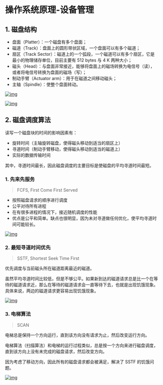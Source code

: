 # 操作系统原理-设备管理

## 1. 磁盘结构

- 盘面（Platter）：一个磁盘有多个盘面；
- 磁道（Track）：盘面上的圆形带状区域，一个盘面可以有多个磁道；
- 扇区（Track Sector）：磁道上的一个弧段，一个磁道可以有多个扇区，它是最小的物理储存单位，目前主要有 512 bytes 与 4 K 两种大小；
- 磁头（Head）：与盘面非常接近，能够将盘面上的磁场转换为电信号（读），或者将电信号转换为盘面的磁场（写）；
- 制动手臂（Actuator arm）：用于在磁道之间移动磁头；
- 主轴（Spindle）：使整个盘面转动。

[![img](https://github.com/orangehaswing/fullstack-tutorial/raw/master/notes/assets/moving-head-disk-machanism-1534926483596.jpg)](https://github.com/orangehaswing/fullstack-tutorial/blob/master/notes/assets/moving-head-disk-machanism-1534926483596.jpg)

[![img](https://github.com/orangehaswing/fullstack-tutorial/raw/master/notes/assets/ssd-ile-hdd-arasindaki-fark.jpg)](https://github.com/orangehaswing/fullstack-tutorial/blob/master/notes/assets/ssd-ile-hdd-arasindaki-fark.jpg)

## 2. 磁盘调度算法

读写一个磁盘块的时间的影响因素有：

- 旋转时间（主轴旋转磁盘，使得磁头移动到适当的扇区上）
- 寻道时间（制动手臂移动，使得磁头移动到适当的磁道上）
- 实际的数据传输时间

其中，寻道时间最长，因此磁盘调度的主要目标是使磁盘的平均寻道时间最短。

### 1. 先来先服务

> FCFS, First Come First Served

- 按照磁盘请求的顺序进行调度
- 公平对待所有进程
- 在有很多进程的情况下，接近随机调度的性能
- 优点是公平和简单。缺点也很明显，因为未对寻道做任何优化，使平均寻道时间可能较长。

[![img](https://github.com/orangehaswing/fullstack-tutorial/raw/master/notes/assets/fcfs-scheduling.png)](https://github.com/orangehaswing/fullstack-tutorial/blob/master/notes/assets/fcfs-scheduling.png)

### 2. 最短寻道时间优先

> SSTF, Shortest Seek Time First

优先调度与当前磁头所在磁道距离最近的磁道。

虽然平均寻道时间比较低，但是不够公平。如果新到达的磁道请求总是比一个在等待的磁道请求近，那么在等待的磁道请求会一直等待下去，也就是出现饥饿现象。具体来说，两边的磁道请求更容易出现饥饿现象。

[![img](https://github.com/orangehaswing/fullstack-tutorial/raw/master/notes/assets/4e2485e4-34bd-4967-9f02-0c093b797aaa.png)](https://github.com/orangehaswing/fullstack-tutorial/blob/master/notes/assets/4e2485e4-34bd-4967-9f02-0c093b797aaa.png)

### 3. 电梯算法

> SCAN

电梯总是保持一个方向运行，直到该方向没有请求为止，然后改变运行方向。

电梯算法（扫描算法）和电梯的运行过程类似，总是按一个方向来进行磁盘调度，直到该方向上没有未完成的磁盘请求，然后改变方向。

因为考虑了移动方向，因此所有的磁盘请求都会被满足，解决了 SSTF 的饥饿问题。

[![img](https://github.com/orangehaswing/fullstack-tutorial/raw/master/notes/assets/271ce08f-c124-475f-b490-be44fedc6d2e.png)](https://github.com/orangehaswing/fullstack-tutorial/blob/master/notes/assets/271ce08f-c124-475f-b490-be44fedc6d2e.png)


